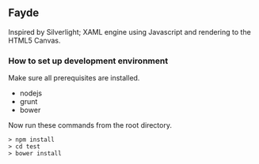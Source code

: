 ## Fayde
Inspired by Silverlight; XAML engine using Javascript and rendering to the HTML5 Canvas.

### How to set up development environment

Make sure all prerequisites are installed.
* nodejs
* grunt
* bower

Now run these commands from the root directory.

    > npm install
    > cd test
    > bower install
